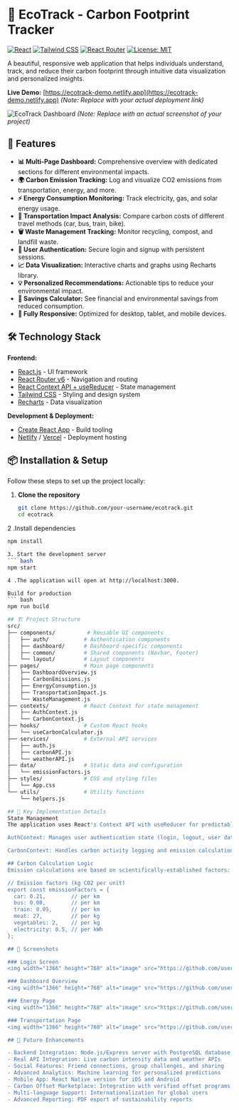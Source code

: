# 🌱 EcoTrack - Carbon Footprint Tracker

[![React](https://img.shields.io/badge/React-18.2.0-61DAFB?logo=react)](https://reactjs.org/)
[![Tailwind CSS](https://img.shields.io/badge/Tailwind_CSS-3.3.0-06B6D4?logo=tailwindcss)](https://tailwindcss.com/)
[![React Router](https://img.shields.io/badge/React_Router-6.8.0-CA4245?logo=reactrouter)](https://reactrouter.com/)
[![License: MIT](https://img.shields.io/badge/License-MIT-yellow.svg)](https://opensource.org/licenses/MIT)

A beautiful, responsive web application that helps individuals understand, track, and reduce their carbon footprint through intuitive data visualization and personalized insights.

**Live Demo:** [https://ecotrack-demo.netlify.app](https://ecotrack-demo.netlify.app) *(Note: Replace with your actual deployment link)*

![EcoTrack Dashboard](https://via.placeholder.com/800x400/22c55e/ffffff?text=EcoTrack+Dashboard+Preview) 
*(Note: Replace with an actual screenshot of your project)*

## 🚀 Features

- **📊 Multi-Page Dashboard:** Comprehensive overview with dedicated sections for different environmental impacts.
- **🌍 Carbon Emission Tracking:** Log and visualize CO2 emissions from transportation, energy, and more.
- **⚡ Energy Consumption Monitoring:** Track electricity, gas, and solar energy usage.
- **🚗 Transportation Impact Analysis:** Compare carbon costs of different travel methods (car, bus, train, bike).
- **🗑️ Waste Management Tracking:** Monitor recycling, compost, and landfill waste.
-  **🔐 User Authentication:** Secure login and signup with persistent sessions.
- **📈 Data Visualization:** Interactive charts and graphs using Recharts library.
-  **💡 Personalized Recommendations:** Actionable tips to reduce your environmental impact.
-  **🎯 Savings Calculator:** See financial and environmental savings from reduced consumption.
- **📱 Fully Responsive:** Optimized for desktop, tablet, and mobile devices.

## 🛠️ Technology Stack

**Frontend:**
- [React.js](https://reactjs.org/) - UI framework
- [React Router v6](https://reactrouter.com/) - Navigation and routing
- [React Context API + useReducer](https://reactjs.org/docs/context.html) - State management
- [Tailwind CSS](https://tailwindcss.com/) - Styling and design system
- [Recharts](https://recharts.org/) - Data visualization

**Development & Deployment:**
- [Create React App](https://create-react-app.dev/) - Build tooling
- [Netlify](https://www.netlify.com/) / [Vercel](https://vercel.com/) - Deployment hosting

## 📦 Installation & Setup

Follow these steps to set up the project locally:

1. **Clone the repository**
   ```bash
   git clone https://github.com/your-username/ecotrack.git
   cd ecotrack
2 .Install dependencies
```bash
npm install

3. Start the development server
``` bash
npm start

4 .The application will open at http://localhost:3000.

Build for production
``` bash
npm run build

## 🏗️ Project Structure
src/
├── components/          # Reusable UI components
│   ├── auth/           # Authentication components
│   ├── dashboard/      # Dashboard-specific components
│   ├── common/         # Shared components (Navbar, Footer)
│   └── layout/         # Layout components
├── pages/              # Main page components
│   ├── DashboardOverview.js
│   ├── CarbonEmissions.js
│   ├── EnergyConsumption.js
│   ├── TransportationImpact.js
│   └── WasteManagement.js
├── contexts/           # React Context for state management
│   ├── AuthContext.js
│   └── CarbonContext.js
├── hooks/              # Custom React hooks
│   └── useCarbonCalculator.js
├── services/           # External API services
│   ├── auth.js
│   ├── carbonAPI.js
│   └── weatherAPI.js
├── data/               # Static data and configuration
│   └── emissionFactors.js
├── styles/             # CSS and styling files
│   └── App.css
└── utils/              # Utility functions
    └── helpers.js

## 🎯 Key Implementation Details
State Management
The application uses React's Context API with useReducer for predictable state management:

AuthContext: Manages user authentication state (login, logout, user data)

CarbonContext: Handles carbon activity logging and emission calculations

## Carbon Calculation Logic
Emission calculations are based on scientifically-established factors:

// Emission factors (kg CO2 per unit)
export const emissionFactors = {
  car: 0.21,        // per km
  bus: 0.08,        // per km
  train: 0.05,      // per km
  meat: 27,         // per kg
  vegetables: 2,    // per kg
  electricity: 0.5, // per kWh
};

## 📸 Screenshots

### Login Screen
<img width="1366" height="768" alt="image" src="https://github.com/user-attachments/assets/de9492d1-a255-44fe-9f34-bd580ce1f944" />

### Dashboard Overview
<img width="1366" height="768" alt="image" src="https://github.com/user-attachments/assets/a919d92d-8d90-473d-96ab-f82ffae91de7" />

### Energy Page
<img width="1366" height="768" alt="image" src="https://github.com/user-attachments/assets/2b9891af-0f36-4bd9-bea3-94cd96eb074c" />

### Transportation Page
<img width="1366" height="768" alt="image" src="https://github.com/user-attachments/assets/cb24de3e-5485-48f7-b491-a7af850c7740" />

## 🚀 Future Enhancements

- Backend Integration: Node.js/Express server with PostgreSQL database
- Real API Integration: Live carbon intensity data and weather APIs
- Social Features: Friend connections, group challenges, and sharing
- Advanced Analytics: Machine learning for personalized predictions
- Mobile App: React Native version for iOS and Android
- Carbon Offset Marketplace: Integration with verified offset programs
- Multi-language Support: Internationalization for global users
- Advanced Reporting: PDF export of sustainability reports
